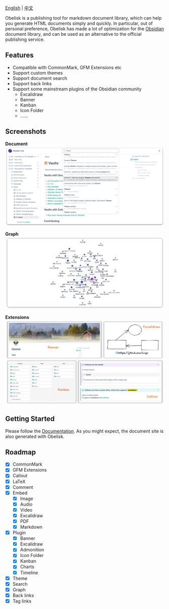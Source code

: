 [English](https://github.com/cuigh/obelisk) | [中文](https://github.com/cuigh/obelisk/blob/master/README_zh.md)

Obelisk is a publishing tool for markdown document library, which can help you generate HTML documents simply and quickly. In particular, out of personal preference, Obelisk has made a lot of optimization for the [Obsidian](https://obsidian.md) document library, and can be used as an alternative to the official publishing service.

## Features

- Compatible with CommonMark, GFM Extensions etc
- Support custom themes
- Support document search
- Support back links
- Support some mainstream plugins of the Obsidian community
	- Excalidraw
	- Banner
	- Kanban
	- Icon Folder
	- ……

## Screenshots

**Document**
![Document](docs/assets/document.png)

**Graph**
![Graph](docs/assets/graph.png)

**Extensions**
![Extensions](docs/assets/extension.png)

## Getting Started

Please follow the [Documentation](https://cuigh.com/obelisk). As you might expect, the document site is also generated with Obelisk.

## Roadmap

- [x] CommonMark
- [x] GFM Extensions
- [x] Callout
- [x] LaTeX
- [x] Comment
- [x] Embed
	- [x] Image
	- [x] Audio
	- [x] Video
	- [x] Excalidraw
	- [x] PDF
	- [x] Markdown
- [x] Plugin
	- [x] Banner
	- [x] Excalidraw
	- [x] Admonition
	- [x] Icon Folder
	- [x] Kanban
	- [x] Charts
	- [x] Timeline
- [x] Theme
- [x] Search
- [x] Graph
- [x] Back links
- [x] Tag links
